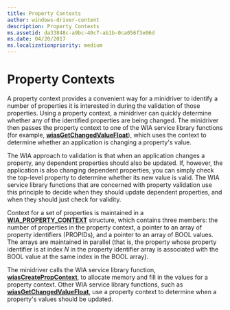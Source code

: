 ```yaml
---
title: Property Contexts
author: windows-driver-content
description: Property Contexts
ms.assetid: da33848c-a9bc-40c7-ab1b-0ca056f3e06d
ms.date: 04/20/2017
ms.localizationpriority: medium
---
```


# Property Contexts





A property context provides a convenient way for a minidriver to identify a number of properties it is interested in during the validation of those properties. Using a property context, a minidriver can quickly determine whether any of the identified properties are being changed. The minidriver then passes the property context to one of the WIA service library functions (for example, [**wiasGetChangedValueFloat**](https://msdn.microsoft.com/library/windows/hardware/ff549200)), which uses the context to determine whether an application is changing a property's value.

The WIA approach to validation is that when an application changes a property, any dependent properties should also be updated. If, however, the application is also changing dependent properties, you can simply check the top-level property to determine whether its new value is valid. The WIA service library functions that are concerned with property validation use this principle to decide when they should update dependent properties, and when they should just check for validity.

Context for a set of properties is maintained in a [**WIA\_PROPERTY\_CONTEXT**](https://msdn.microsoft.com/library/windows/hardware/ff552749) structure, which contains three members: the number of properties in the property context, a pointer to an array of property identifiers (PROPIDs), and a pointer to an array of BOOL values. The arrays are maintained in parallel (that is, the property whose property identifier is at index *N* in the property identifier array is associated with the BOOL value at the same index in the BOOL array).

The minidriver calls the WIA service library function, [**wiasCreatePropContext**](https://msdn.microsoft.com/library/windows/hardware/ff549167), to allocate memory and fill in the values for a property context. Other WIA service library functions, such as [**wiasGetChangedValueFloat**](https://msdn.microsoft.com/library/windows/hardware/ff549200), use a property context to determine when a property's values should be updated.

 

 




